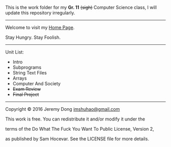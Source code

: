 This is the work folder for my **Gr. 11** ~~(sigh)~~ Computer Science class, I will update this repository irregularly.

***

Welcome to visit my [Home Page](https://ojeremy.com).

Stay Hungry. Stay Foolish.

***

Unit List:

*   Intro
*   Subprograms
*   String Text Files
*	Arrays
*	Computer And Society
*	~~Exam Review~~
*	~~Final Project~~

***

Copyright © 2016 Jeremy Dong <imshuhao@gmail.com>

This work is free. You can redistribute it and/or modify it under the

terms of the Do What The Fuck You Want To Public License, Version 2,

as published by Sam Hocevar. See the LICENSE file for more details.